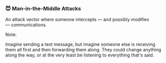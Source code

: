 ### 😈 Man-in-the-Middle Attacks

An attack vector where someone intercepts — and possibly modifies — communications.

Note:

Imagine sending a text message, but imagine someone else is receiving them all first and then forwarding them along. They could change anything along the way, or at the very least be listening to everything that's said.
